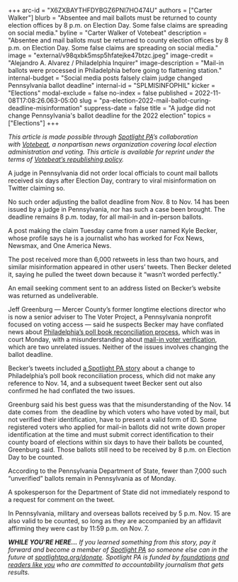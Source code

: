 +++
arc-id = "X6ZXBAYTHFDYBGZ6PNI7HO474U"
authors = ["Carter Walker"]
blurb = "Absentee and mail ballots must be returned to county election offices by 8 p.m. on Election Day. Some false claims are spreading on social media."
byline = "Carter Walker of Votebeat"
description = "Absentee and mail ballots must be returned to county election offices by 8 p.m. on Election Day. Some false claims are spreading on social media."
image = "external/v98qxbk5msp5hfatejke47btzc.jpeg"
image-credit = "Alejandro A. Alvarez / Philadelphia Inquirer"
image-description = "Mail-in ballots were processed in Philadelphia before going to flattening station."
internal-budget = "Social media posts falsely claim judge changed Pennsylvania ballot deadline"
internal-id = "SPLMISINFOPHIL"
kicker = "Elections"
modal-exclude = false
no-index = false
published = 2022-11-08T17:08:26.063-05:00
slug = "pa-election-2022-mail-ballot-curing-deadline-misinformation"
suppress-date = false
title = "A judge did not change Pennsylvania's ballot deadline for the 2022 election"
topics = ["Elections"]
+++

<i>This article is made possible through&nbsp;</i><a href="https://www.spotlightpa.org/"><i>Spotlight PA</i></a><i>’s collaboration with&nbsp;</i><a href="https://www.votebeat.org/"><i>Votebeat</i></a><i>, a nonpartisan news organization covering local election administration and voting. This article is available for reprint under the terms of&nbsp;</i><a href="https://www.votebeat.org/pages/republishing"><i>Votebeat’s republishing policy</i></a><i>.</i>

A judge in Pennsylvania did not order local officials to count mail ballots received six days after Election Day, contrary to viral misinformation on Twitter claiming so.

No such order adjusting the ballot deadline from Nov. 8 to Nov. 14 has been issued by a judge in Pennsylvania, nor has such a case been brought. The deadline remains 8 p.m. today, for all mail-in and in-person ballots.

A post making the claim Tuesday came from a user named Kyle Becker, whose profile says he is a journalist who has worked for Fox News, Newsmax, and One America News.

<script src="https://www.spotlightpa.org/embed.js" async></script><div data-spl-embed-version="1" data-spl-src="https://www.spotlightpa.org/embeds/newsletter/"></div>

The post received more than 6,000 retweets in less than two hours, and similar misinformation appeared in other users’ tweets. Then Becker deleted it, saying he pulled the tweet down because it “wasn’t worded perfectly.”

An email seeking comment sent to an address listed on Becker’s website was returned as undeliverable.

Jeff Greenburg — Mercer County’s former longtime elections director who is now a senior adviser to The Voter Project, a Pennsylvania nonprofit focused on voting access — said he suspects Becker may have conflated news about <a href="https://www.inquirer.com/politics/election/philadelphia-election-vote-count-slowed-poll-book-reconciliation-20221108.html">Philadelphia’s poll book reconciliation process</a>, which was in court Monday, with a misunderstanding about <a href="https://www.spotlightpa.org/news/2022/11/2022-pa-election-misinformation-unverified-ballots-drop-boxes-vote-delays/">mail-in voter verification</a>, which are two unrelated issues. Neither of the issues involves changing the ballot deadline.

Becker’s tweets included <a href="https://www.spotlightpa.org/news/2022/11/pa-election-2022-philadelphia-double-voting-lawsuit/">a Spotlight PA story</a> about a change to Philadelphia’s poll book reconciliation process, which did not make any reference to Nov. 14, and a subsequent tweet Becker sent out also confirmed he had conflated the two issues.

Greenburg said his best guess was that the misunderstanding of the Nov. 14 date comes from&nbsp; the deadline by which voters who have voted by mail, but not verified their identification, have to present a valid form of ID. Some registered voters who applied for mail-in ballots did not write down proper identification at the time and must submit correct identification to their county board of elections within six days to have their ballots be counted, Greenburg said. Those ballots still need to be received by 8 p.m. on Election Day to be counted.

<script src="https://www.spotlightpa.org/embed.js" async></script><div data-spl-embed-version="1" data-spl-src="https://www.spotlightpa.org/embeds/donate/"></div>

According to the Pennsylvania Department of State, fewer than 7,000 such “unverified” ballots remain in Pennsylvania as of Monday.

A spokesperson for the Department of State did not immediately respond to a request for comment on the tweet.

In Pennsylvania, military and overseas ballots received by 5 p.m. Nov. 15 are also valid to be counted, so long as they are accompanied by an affidavit affirming they were cast by 11:59 p.m. on Nov. 7.

<i><b>WHILE YOU’RE HERE...</b></i><i> If you learned something from this story, pay it forward and become a member of </i><a href="https://www.spotlightpa.org/"><i>Spotlight PA</i></a><i> so someone else can in the future at </i><a href="http://spotlightpa.org/donate"><i>spotlightpa.org/donate</i></a><i>. Spotlight PA is funded by</i><a href="https://www.spotlightpa.org/support"><i> foundations</i></a><i> </i><a href="https://www.spotlightpa.org/support"><i>and readers like you</i></a><i> who are committed to accountability journalism that gets results.</i>
